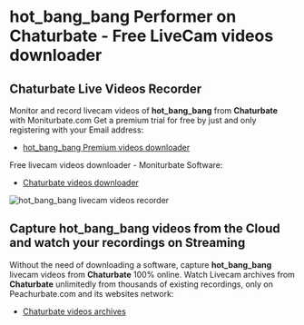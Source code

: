 # hot_bang_bang Performer on Chaturbate - Free LiveCam videos downloader

## Chaturbate Live Videos Recorder

Monitor and record livecam videos of **hot_bang_bang** from **Chaturbate** with Moniturbate.com
Get a premium trial for free by just and only registering with your Email address:
* [hot_bang_bang Premium videos downloader](https://moniturbate.com/request-demo-licence-key.html)

Free livecam videos downloader - Moniturbate Software:
* [Chaturbate videos downloader](https://moniturbate.com/moniturbate-download-software.html)

![hot_bang_bang livecam videos recorder](https://peachurnet.com/templates/moniturbate-software.png)


## Capture hot_bang_bang videos from the Cloud and watch your recordings on Streaming

Without the need of downloading a software, capture **hot_bang_bang** livecam videos from **Chaturbate** 100% online.
Watch Livecam archives from **Chaturbate** unlimitedly from thousands of existing recordings, only on Peachurbate.com and its websites network:
* [Chaturbate videos archives](https://peachurnet.com/)